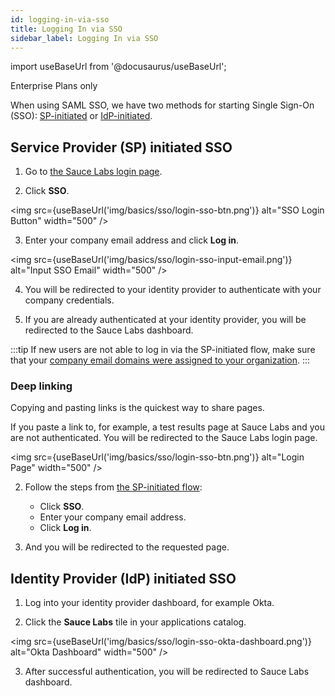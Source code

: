 ```yaml
---
id: logging-in-via-sso
title: Logging In via SSO
sidebar_label: Logging In via SSO
---
```


import useBaseUrl from '@docusaurus/useBaseUrl';

<p><span className="sauceDBlue">Enterprise Plans only</span></p>

When using SAML SSO, we have two methods for starting Single Sign-On (SSO): [SP-initiated](#service-provider-sp-initiated-sso) or [IdP-initiated](#identity-provider-idp-initiated-sso).

## Service Provider (SP) initiated SSO

1. Go to [the Sauce Labs login page](https://accounts.saucelabs.com).

2. Click **SSO**.

<img src={useBaseUrl('img/basics/sso/login-sso-btn.png')} alt="SSO Login Button" width="500" />

3. Enter your company email address and click **Log in**.

<img src={useBaseUrl('img/basics/sso/login-sso-input-email.png')} alt="Input SSO Email" width="500" />

4. You will be redirected to your identity provider to authenticate with your company credentials.

5. If you are already authenticated at your identity provider, you will be redirected to the Sauce Labs dashboard.

:::tip
If new users are not able to log in via the SP-initiated flow, make sure that your [company email domains were assigned to your organization](/basics/sso/setting-up-sso#email-domains).
:::

### Deep linking

Copying and pasting links is the quickest way to share pages.

If you paste a link to, for example, a test results page at Sauce Labs and you are not authenticated. You will be redirected to the Sauce Labs login page.

<img src={useBaseUrl('img/basics/sso/login-sso-btn.png')} alt="Login Page" width="500" />

2. Follow the steps from [the SP-initiated flow](#service-provider-sp-initiated-sso):

   - Click **SSO**.
   - Enter your company email address.
   - Click **Log in**.

3. And you will be redirected to the requested page.

## Identity Provider (IdP) initiated SSO

1. Log into your identity provider dashboard, for example Okta.

2. Click the **Sauce Labs** tile in your applications catalog.

<img src={useBaseUrl('img/basics/sso/login-sso-okta-dashboard.png')} alt="Okta Dashboard" width="500" />

3. After successful authentication, you will be redirected to Sauce Labs dashboard.
